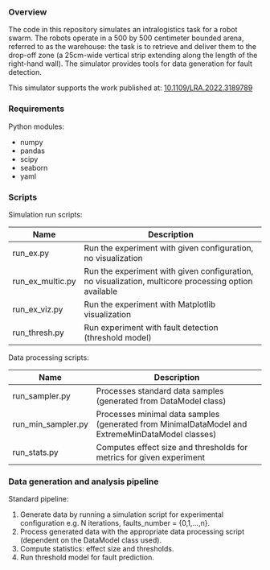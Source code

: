 ### Overview

The code in this repository simulates an intralogistics task for a robot swarm. The robots operate in a 500 by 500 centimeter bounded arena, referred to as the warehouse: the task is to retrieve and deliver them to the drop-off zone (a 25cm-wide vertical strip extending along the length of the right-hand wall). The simulator provides tools for data generation for fault detection.

This simulator supports the work published at: [10.1109/LRA.2022.3189789 ](https://doi.org/10.1109/LRA.2022.3189789)

### Requirements

Python modules:
- numpy
- pandas
- scipy
- seaborn
- yaml

### Scripts

Simulation run scripts:

| Name | Description |
| ----------- | ----------- |
| run_ex.py | Run the experiment with given configuration, no visualization | 
| run_ex_multic.py | Run the experiment with given configuration, no visualization, multicore processing option available |
| run_ex_viz.py | Run the experiment with Matplotlib visualization | 
| run_thresh.py | Run experiment with fault detection (threshold model) | 


Data processing scripts:

| Name | Description |
| ----------- | ----------- |
| run_sampler.py | Processes standard data samples (generated from DataModel class) | 
| run_min_sampler.py | Processes minimal data samples (generated from MinimalDataModel and ExtremeMinDataModel classes) | 
| run_stats.py | Computes effect size and thresholds for metrics for given experiment | 

### Data generation and analysis pipeline

Standard pipeline:  

1. Generate data by running a simulation script for experimental configuration e.g. N iterations, faults_number = {0,1,...,n}.  
2. Process generated data with the appropriate data processing script (dependent on the DataModel class used).  
3. Compute statistics: effect size and thresholds.
4. Run threshold model for fault prediction.

